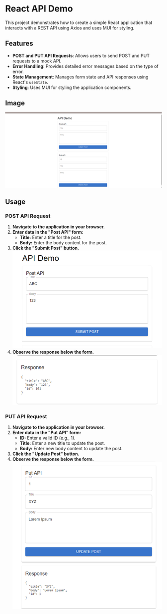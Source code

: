 # React API Demo 

This project demonstrates how to create a simple React application that interacts with a REST API using Axios and uses MUI for styling.

## Features

- **POST and PUT API Requests**: Allows users to send POST and PUT requests to a mock API.
- **Error Handling**: Provides detailed error messages based on the type of error.
- **State Management**: Manages form state and API responses using React's `useState`.
- **Styling**: Uses MUI for styling the application components.

## Image
![WebPage Image](image.png)

## Usage

### POST API Request

1. **Navigate to the application in your browser.**
2. **Enter data in the "Post API" form:**
   - **Title:** Enter a title for the post.
   - **Body:** Enter the body content for the post.
3. **Click the "Submit Post" button.**
![alt text](image-1.png)
4. **Observe the response below the form.**
![alt text](image-2.png)


### PUT API Request

1. **Navigate to the application in your browser.**
2. **Enter data in the "Put API" form:**
   - **ID:** Enter a valid ID (e.g., 1).
   - **Title:** Enter a new title to update the post.
   - **Body:** Enter new body content to update the post.
3. **Click the "Update Post" button.**
4. **Observe the response below the form.**
![alt text](image-3.png)
